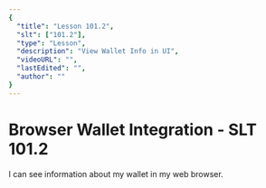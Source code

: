 ```yaml
---
{
  "title": "Lesson 101.2",
  "slt": ["101.2"],
  "type": "Lesson",
  "description": "View Wallet Info in UI",
  "videoURL": "",
  "lastEdited": "",
  "author": ""
}
---
```


# Browser Wallet Integration - SLT 101.2

I can see information about my wallet in my web browser.